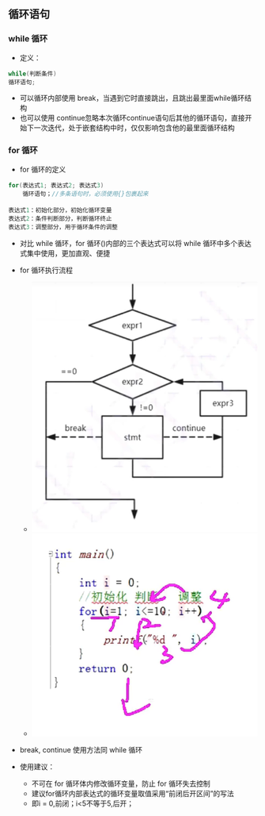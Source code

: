 ## 循环语句

### while 循环
- 定义：
```C
while(判断条件)
循环语句;
```
- 可以循环内部使用 break，当遇到它时直接跳出，且跳出最里面while循环结构
- 也可以使用 continue忽略本次循环continue语句后其他的循环语句，直接开始下一次迭代，处于嵌套结构中时，仅仅影响包含他的最里面循环结构

### for 循环
- for 循环的定义
 
```C
for(表达式1; 表达式2; 表达式3)
    循环语句；//多条语句时，必须使用{}包裹起来

表达式1：初始化部分，初始化循环变量
表达式2：条件判断部分，判断循环终止
表达式3：调整部分，用于循环条件的调整
```
- 对比 while 循环，for 循环()内部的三个表达式可以将 while 循环中多个表达式集中使用，更加直观、便捷
- for 循环执行流程
  - ![](./for_loop.png)
  - ![](./for_loop1.png)

- break, continue 使用方法同 while 循环
- 使用建议：
  - 不可在 for 循环体内修改循环变量，防止 for 循环失去控制
  - 建议for循环内部表达式的循环变量取值采用“前闭后开区间”的写法
  - 即i = 0,前闭；i<5不等于5,后开；
